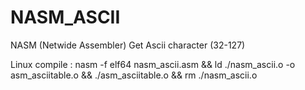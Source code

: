 # NASM_ASCII
NASM (Netwide Assembler)  Get Ascii character (32-127)

Linux compile :
  nasm -f elf64 nasm_ascii.asm && ld ./nasm_ascii.o -o asm_asciitable.o && ./asm_asciitable.o && rm ./nasm_ascii.o
